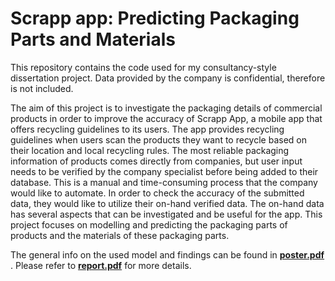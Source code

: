# Scrapp app: Predicting Packaging Parts and Materials

This repository contains the code used for my consultancy-style dissertation project. Data provided by the company is confidential, therefore is not included. 


The aim of this project is to investigate the packaging details of commercial products in order to improve the accuracy of Scrapp App, a mobile app that offers recycling guidelines to its users. The app provides recycling guidelines when users scan the products they want to recycle based on their location and local recycling rules. The most reliable packaging information of products comes directly from companies, but user input needs to be verified by the company specialist before being added to their database. This is a manual and time-consuming process that the company would like to automate. In order to check the accuracy of the submitted data, they would like to utilize their on-hand verified data. The on-hand data has several aspects that can be investigated and be useful for the app. This project focuses on modelling and predicting the packaging parts of products and the materials of these packaging parts.


The general info on the used model and findings can be found in [__poster.pdf__](https://github.com/tutkuc/scrapp-app-packaging-classification/blob/main/poster.pdf) . Please refer to [__report.pdf__](https://github.com/tutkuc/scrapp-app-packaging-classification/blob/main/report.pdf) for more details.
